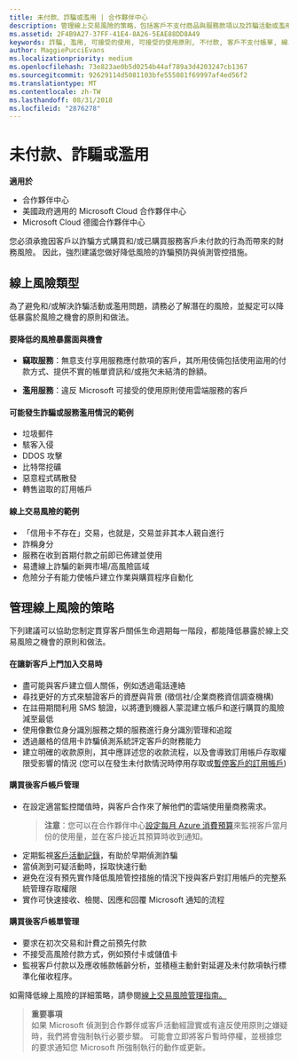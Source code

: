 ```yaml
---
title: 未付款、詐騙或濫用 | 合作夥伴中心
description: 管理線上交易風險的策略，包括客戶不支付商品與服務款項以及詐騙活動或濫用。
ms.assetid: 2F4B9A27-37FF-41E4-8A26-5EAE88DD8A49
keywords: 詐騙, 濫用, 可接受的使用, 可接受的使用原則, 不付款, 客戶不支付帳單, 線上風險, 竊取服務, 濫用服務, 暫停訂閱,
author: MaggiePucciEvans
ms.localizationpriority: medium
ms.openlocfilehash: 73e823ae0b5d0254b44af789a3d4203247cb1367
ms.sourcegitcommit: 92629114d5081103bfe555081f69997af4ed56f2
ms.translationtype: MT
ms.contentlocale: zh-TW
ms.lasthandoff: 08/31/2018
ms.locfileid: "2876278"
---
```

# <a name="non-payment-fraud-or-misuse"></a>未付款、詐騙或濫用

**適用於**

-  合作夥伴中心
-  美國政府適用的 Microsoft Cloud 合作夥伴中心
-  Microsoft Cloud 德國合作夥伴中心

您必須承擔因客戶以詐騙方式購買和/或已購買服務客戶未付款的行為而帶來的財務風險。 因此，強烈建議您做好降低風險的詐騙預防與偵測管控措施。

## <a name="types-of-online-risk"></a>線上風險類型

為了避免和/或解決詐騙活動或濫用問題，請務必了解潛在的風險，並擬定可以降低暴露於風險之機會的原則和做法。

#### <a name="risk-exposure-to-be-mitigated"></a>要降低的風險暴露面與機會

- **竊取服務**：無意支付享用服務應付款項的客戶，其所用伎倆包括使用盜用的付款方式、提供不實的帳單資訊和/或拖欠未結清的餘額。

- **濫用服務**：違反 Microsoft 可接受的使用原則使用雲端服務的客戶

#### <a name="examples-of-possible-fraud-or-service-abuse"></a>可能發生詐騙或服務濫用情況的範例
- 垃圾郵件
- 駭客入侵
- DDOS 攻擊
- 比特幣挖礦
- 惡意程式碼散發
- 轉售盜取的訂用帳戶 

#### <a name="examples-of-online-transaction-risk"></a>線上交易風險的範例
- 「信用卡不存在」交易，也就是，交易並非其本人親自進行
- 詐稱身分
- 服務在收到首期付款之前即已佈建並使用
- 易遭線上詐騙的新興市場/高風險區域
- 危險分子有能力使帳戶建立作業與購買程序自動化

## <a name="strategies-for-managing-online-risk"></a>管理線上風險的策略

下列建議可以協助您制定貫穿客戶關係生命週期每一階段，都能降低暴露於線上交易風險之機會的原則和做法。  

#### <a name="when-onboarding-new-customers"></a>在讓新客戶上門加入交易時
- 盡可能與客戶建立個人關係，例如透過電話連絡
- 尋找更好的方式來驗證客戶的資歷與背景 (徵信社/企業商務資信調查機構) 
- 在註冊期間利用 SMS 驗證，以將遭到機器人蒙混建立帳戶和遂行購買的風險減至最低
- 使用像數位身分識別服務之類的服務進行身分識別管理和追蹤
- 透過嚴格的信用卡詐騙偵測系統評定客戶的財務能力
- 建立明確的收款原則，其中應詳述您的收款流程，以及會導致訂用帳戶存取權限受影響的情況 (您可以在發生未付款情況時停用存取或[暫停客戶的訂用帳戶](suspend-a-subscription.md))

#### <a name="post-purchase-customer-account-management"></a>購買後客戶帳戶管理
- 在設定適當監控閾值時，與客戶合作來了解他們的雲端使用量商務需求。
    >**注意**：您可以在合作夥伴中心[設定每月 Azure 消費預算](set-an-azure-spending-budget-for-your-customers.md)來監視客戶當月份的使用量，並在客戶接近其預算時收到通知。
- 定期監視[客戶活動記錄](activity-logs.md)，有助於早期偵測詐騙
- 當偵測到可疑活動時，採取快速行動
- 避免在沒有預先實作降低風險管控措施的情況下授與客戶對訂用帳戶的完整系統管理存取權限
- 實作可快速接收、檢閱、因應和回覆 Microsoft 通知的流程

#### <a name="post-purchase-customer-billing-management"></a>購買後客戶帳單管理
- 要求在初次交易和計費之前預先付款 
- 不接受高風險付款方式，例如預付卡或儲值卡
- 監視客戶付款以及應收帳款帳齡分析，並積極主動針對延遲及未付款項執行標準化催收程序。

如需降低線上風險的詳細策略，請參閱[線上交易風險管理指南。](https://assets.windowsphone.com/7d885238-e13b-4f10-a682-3d5adacd2859/CSP-PartnerRiskGuide-APSFinal_InvariantCulture_Default.zip)

>**重要事項**<br>
如果 Microsoft 偵測到合作夥伴或客戶活動經證實或有違反使用原則之嫌疑時，我們將會強制執行必要步驟。 可能會立即將客戶暫時停權，並根據您的要求通知您 Microsoft 所強制執行的動作或更新。

 

 



